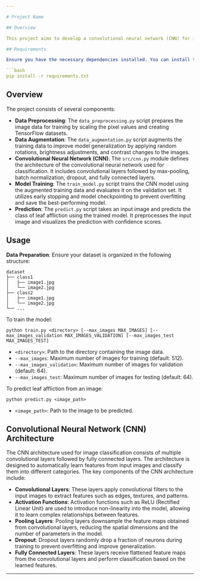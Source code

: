 ```yaml
---

# Project Name

## Overview

This project aims to develop a convolutional neural network (CNN) for image classification using TensorFlow and Keras. The CNN architecture is designed to classify images into different categories, such as apples and grapes.

## Requirements

Ensure you have the necessary dependencies installed. You can install them using the following command:

```bash
pip install -r requirements.txt
```

## Overview

The project consists of several components:

- **Data Preprocessing**: The `data_preprocessing.py` script prepares the image data for training by scaling the pixel values and creating TensorFlow datasets.
- **Data Augmentation**: The `data_augmentation.py` script augments the training data to improve model generalization by applying random rotations, brightness adjustments, and contrast changes to the images.
- **Convolutional Neural Network (CNN)**: The `src/cnn.py` module defines the architecture of the convolutional neural network used for classification. It includes convolutional layers followed by max-pooling, batch normalization, dropout, and fully connected layers.
- **Model Training**: The `train_model.py` script trains the CNN model using the augmented training data and evaluates it on the validation set. It utilizes early stopping and model checkpointing to prevent overfitting and save the best-performing model.
- **Prediction**: The `predict.py` script takes an input image and predicts the class of leaf affliction using the trained model. It preprocesses the input image and visualizes the prediction with confidence scores.

## Usage

**Data Preparation**: Ensure your dataset is organized in the following structure:
   ```
   dataset
   ├── class1
   │   ├── image1.jpg
   │   └── image2.jpg
   ├── class2
   │   ├── image1.jpg
   │   └── image2.jpg
   └── ...
   ```

To train the model:

```
python train.py <directory> [--max_images MAX_IMAGES] [--max_images_validation MAX_IMAGES_VALIDATION] [--max_images_test MAX_IMAGES_TEST]
```

- `<directory>`: Path to the directory containing the image data.
- `--max_images`: Maximum number of images for training (default: 512).
- `--max_images_validation`: Maximum number of images for validation (default: 64).
- `--max_images_test`: Maximum number of images for testing (default: 64).

To predict leaf affliction from an image:

```
python predict.py <image_path>
```

- `<image_path>`: Path to the image to be predicted.

## Convolutional Neural Network (CNN) Architecture
The CNN architecture used for image classification consists of multiple convolutional layers followed by fully connected layers. The architecture is designed to automatically learn features from input images and classify them into different categories. The key components of the CNN architecture include:

- **Convolutional Layers**: These layers apply convolutional filters to the input images to extract features such as edges, textures, and patterns.
- **Activation Functions**: Activation functions such as ReLU (Rectified Linear Unit) are used to introduce non-linearity into the model, allowing it to learn complex relationships between features.
- **Pooling Layers**: Pooling layers downsample the feature maps obtained from convolutional layers, reducing the spatial dimensions and the number of parameters in the model.
- **Dropout**: Dropout layers randomly drop a fraction of neurons during training to prevent overfitting and improve generalization.
- **Fully Connected Layers**: These layers receive flattened feature maps from the convolutional layers and perform classification based on the learned features.

---
```

